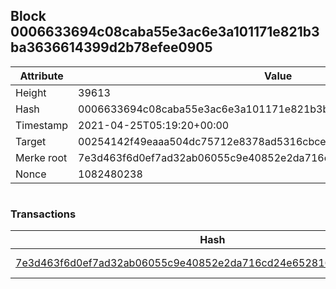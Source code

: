## Block 0006633694c08caba55e3ac6e3a101171e821b3ba3636614399d2b78efee0905

Attribute | Value
--- | ---
Height | 39613
Hash | 0006633694c08caba55e3ac6e3a101171e821b3ba3636614399d2b78efee0905
Timestamp | 2021-04-25T05:19:20+00:00
Target | 00254142f49eaaa504dc75712e8378ad5316cbcead634704b3734b6271167cc4
Merke root | 7e3d463f6d0ef7ad32ab06055c9e40852e2da716cd24e652816044f78f955766
Nonce | 1082480238

```

```

### Transactions

Hash | Amount
--- | ---
[7e3d463f6d0ef7ad32ab06055c9e40852e2da716cd24e652816044f78f955766](7e3d463f6d0ef7ad32ab06055c9e40852e2da716cd24e652816044f78f955766.md) | 10.00000000 SKEPTI 
